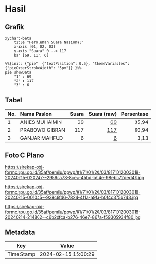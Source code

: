 # Hasil

## Grafik

```mermaid
xychart-beta
    title "Perolehan Suara Nasional"
    x-axis [01, 02, 03]
    y-axis "Suara" 0 --> 117
    bar [69, 117, 6]
```

```mermaid
%%{init: {"pie": {"textPosition": 0.5}, "themeVariables": {"pieOuterStrokeWidth": "5px"}} }%%
pie showData
    "1" : 69
    "2" : 117
    "3" : 6
```

## Tabel

| No. | Nama Paslon    | Suara | Suara (raw) | Persentase |
|:--- |:-------------- | -----:| -----------:| ----------:|
| 1   | ANIES MUHAIMIN | 69    | [69][p-1]   | 35,94      |
| 2   | PRABOWO GIBRAN | 117   | [117][p-2]  | 60,94      |
| 3   | GANJAR MAHFUD  | 6     | [6][p-3]    | 3,13       |


[p-1]: https://github.com/gigit-pemilu/pemilu-2024/blob/main/pilpres/hitung-suara/sub/81-maluku/sub/71-kota-ambon/sub/01-nusaniwe/sub/2003-nusaniwe/sub/018-tps/sub/paslon-1.txt
[p-2]: https://github.com/gigit-pemilu/pemilu-2024/blob/main/pilpres/hitung-suara/sub/81-maluku/sub/71-kota-ambon/sub/01-nusaniwe/sub/2003-nusaniwe/sub/018-tps/sub/paslon-2.txt
[p-3]: https://github.com/gigit-pemilu/pemilu-2024/blob/main/pilpres/hitung-suara/sub/81-maluku/sub/71-kota-ambon/sub/01-nusaniwe/sub/2003-nusaniwe/sub/018-tps/sub/paslon-3.txt

## Foto C Plano

https://sirekap-obj-formc.kpu.go.id/85af/pemilu/ppwp/81/71/01/20/03/8171012003018-20240215-020247--2959ca73-8cea-45bd-b04e-98ebb72ded46.jpg

https://sirekap-obj-formc.kpu.go.id/85af/pemilu/ppwp/81/71/01/20/03/8171012003018-20240215-001045--939c9f46-7824-4f1a-a9fa-b0f4c375b743.jpg

https://sirekap-obj-formc.kpu.go.id/85af/pemilu/ppwp/81/71/01/20/03/8171012003018-20240214-214802--c6b2dfca-b276-46e7-867a-f59305934f80.jpg


## Metadata

| Key        | Value               |
| ---------- | ------------------- |
| Time Stamp | 2024-02-15 15:00:29 |



